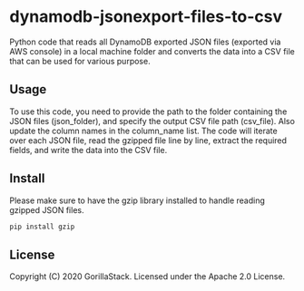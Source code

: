 # dynamodb-jsonexport-files-to-csv
Python code that reads all DynamoDB exported JSON files (exported via AWS console) in a local machine folder and converts the data into a CSV file that can be used for various purpose.

## Usage
To use this code, you need to provide the path to the folder containing the JSON files (json_folder), and specify the output CSV file path (csv_file). Also update the column names in the column_name list. The code will iterate over each JSON file, read the gzipped file line by line, extract the required fields, and write the data into the CSV file.

## Install
Please make sure to have the gzip library installed to handle reading gzipped JSON files.

```bash
pip install gzip
```


## License

Copyright (C) 2020 GorillaStack. Licensed under the Apache 2.0 License.
